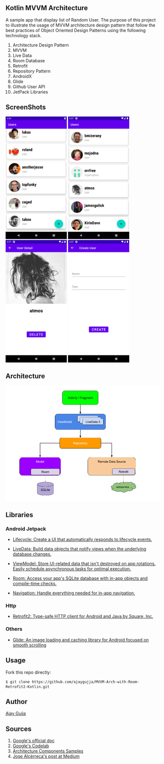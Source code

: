 ## Kotlin MVVM Architecture

A sample app that display list of Random User. The purpose of this project to illustrate the usage of MVVM architecture design pattern that follow the best practices of Object Oriented Design Patterns using the following technology stack.

1. Architecture Design Pattern
2. MVVM
3. Live Data
4. Room Database
5. Retrofit
6. Repository Pattern
7. AndroidX
8. Glide
9. Github User API
10. JetPack Libraries



## ScreenShots
<div align:left;display:inline;>
<img width="200" height="400" src="https://github.com/ajaygujja/MVVM-Arch-with-Room-Retrofit2-Kotlin/blob/master/Screens/list1.png" />
<img width="200" height="400" src="https://github.com/ajaygujja/MVVM-Arch-with-Room-Retrofit2-Kotlin/blob/master/Screens/list2.png" />
<img width="200" height="400" src="https://github.com/ajaygujja/MVVM-Arch-with-Room-Retrofit2-Kotlin/blob/master/Screens/detail.png" />
<img width="200" height="400" src="https://github.com/ajaygujja/MVVM-Arch-with-Room-Retrofit2-Kotlin/blob/master/Screens/Create_User.png" />
</div>

## Architecture
![Architecture_design_new](/app/src/main/res/mipmap-xxhdpi/Architecture_design_new.png)

## Libraries

### Android Jetpack

* [Lifecycle: Create a UI that automatically responds to lifecycle events.](https://developer.android.com/topic/libraries/architecture/lifecycle)

* [LiveData: Build data objects that notify views when the underlying database changes.](https://developer.android.com/topic/libraries/architecture/livedata)

* [ViewModel: Store UI-related data that isn't destroyed on app rotations. Easily schedule asynchronous tasks for optimal execution.](https://developer.android.com/topic/libraries/architecture/viewmodel)

* [Room: Access your app's SQLite database with in-app objects and compile-time checks.](https://developer.android.com/topic/libraries/architecture/room)

* [Navigation: Handle everything needed for in-app navigation.](https://developer.android.com/topic/libraries/architecture/navigation/)

### Http

* [Retrofit2: Type-safe HTTP client for Android and Java by Square, Inc.](https://github.com/square/retrofit)


### Others

* [Glide: An image loading and caching library for Android focused on smooth scrolling](https://github.com/bumptech/glide)


## Usage

Fork this repo directly:

```shell
$ git clone https://github.com/ajaygujja/MVVM-Arch-with-Room-Retrofit2-Kotlin.git
```

## Author
[Ajay Gujja](https://github.com/ajaygujja "Ajay Gujja")


## Sources
 1. [Google's official doc](https://developer.android.com/jetpack/docs/guide)
 2. [Google's Codelab](https://codelabs.developers.google.com/codelabs/android-training-livedata-viewmodel/#0)
 2. [Architecture Components Samples](https://github.com/android/architecture-components-samples/tree/88747993139224a4bb6dbe985adf652d557de621)
 3. [Jose Alcérreca's post at Medium](https://medium.com/androiddevelopers/livedata-beyond-the-viewmodel-reactive-patterns-using-transformations-and-mediatorlivedata-fda520ba00b7)